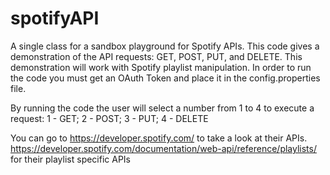 # spotifyAPI
A single class for a sandbox playground for Spotify APIs. This code gives a demonstration of the API requests: GET, POST, PUT, and DELETE. This demonstration will work with Spotify playlist manipulation. In order to run the code you must get an OAuth Token and place it in the config.properties file.

By running the code the user will select a number from 1 to 4 to execute a request:
1 - GET; 2 - POST; 3 - PUT; 4 - DELETE

You can go to https://developer.spotify.com/ to take a look at their APIs.
https://developer.spotify.com/documentation/web-api/reference/playlists/ for their playlist specific APIs
